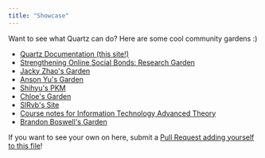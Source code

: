 ```yaml
---
title: "Showcase"
---
```


Want to see what Quartz can do? Here are some cool community gardens :)

- [Quartz Documentation (this site!)](https://quartz.jzhao.xyz/)
- [Strengthening Online Social Bonds: Research Garden](https://communities.digital/)
- [Jacky Zhao's Garden](https://garden.jzhao.xyz/)
- [Anson Yu's Garden](http://garden.ansonyu.me/)
- [Shihyu's PKM](https://shihyuho.github.io/pkm/)
- [Chloe's Garden](https://garden.chloeabrasada.online/)
- [SlRvb's Site](https://slrvb.github.io/Site/)
- [Course notes for Information Technology Advanced Theory](https://a2itnotes.github.io/quartz/)
- [Brandon Boswell's Garden](https://brandonkboswell.com)

If you want to see your own on here, submit a [Pull Request adding yourself to this file](https://github.com/jackyzha0/quartz/blob/hugo/content/moc/showcase.md)!
